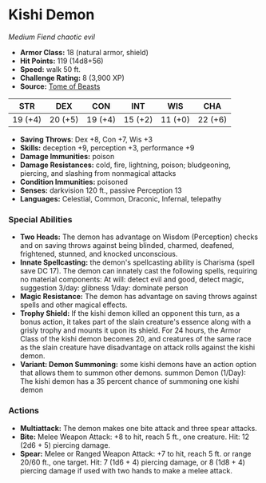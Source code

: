 # Kishi Demon

*Medium* *Fiend* *chaotic evil*

- **Armor Class:** 18 (natural armor, shield)
- **Hit Points:** 119 (14d8+56)
- **Speed:** walk 50 ft.
- **Challenge Rating:** 8 (3,900 XP)
- **Source:** [Tome of Beasts](https://koboldpress.com/kpstore/product/tome-of-beasts-for-5th-edition-print/)

| STR | DEX | CON | INT | WIS | CHA |
| --- | --- | --- | --- | --- | --- |
| 19 (+4) | 20 (+5) | 19 (+4) | 15 (+2) | 11 (+0) | 22 (+6) |

- **Saving Throws**: Dex +8, Con +7, Wis +3
- **Skills:** deception +9, perception +3, performance +9
- **Damage Immunities:** poison
- **Damage Resistances:** cold, fire, lightning, poison; bludgeoning, piercing, and slashing from nonmagical attacks
- **Condition Immunities:** poisoned
- **Senses:** darkvision 120 ft., passive Perception 13
- **Languages:** Celestial, Common, Draconic, Infernal, telepathy
### Special Abilities
- **Two Heads:** The demon has advantage on Wisdom (Perception) checks and on saving throws against being blinded, charmed, deafened, frightened, stunned, and knocked unconscious.
- **Innate Spellcasting:** the demon's spellcasting ability is Charisma (spell save DC 17). The demon can innately cast the following spells, requiring no material components: At will: detect evil and good, detect magic, suggestion  3/day: glibness  1/day: dominate person
- **Magic Resistance:** The demon has advantage on saving throws against spells and other magical effects.
- **Trophy Shield:** If the kishi demon killed an opponent this turn, as a bonus action, it takes part of the slain creature's essence along with a grisly trophy and mounts it upon its shield. For 24 hours, the Armor Class of the kishi demon becomes 20, and creatures of the same race as the slain creature have disadvantage on attack rolls against the kishi demon.
- **Variant: Demon Summoning:** some kishi demons have an action option that allows them to summon other demons.  summon Demon (1/Day): The kishi demon has a 35 percent chance of summoning one kishi demon
### Actions
- **Multiattack:** The demon makes one bite attack and three spear attacks.
- **Bite:** Melee Weapon Attack: +8 to hit, reach 5 ft., one creature. Hit: 12 (2d6 + 5) piercing damage.
- **Spear:** Melee or Ranged Weapon Attack: +7 to hit, reach 5 ft. or range 20/60 ft., one target. Hit: 7 (1d6 + 4) piercing damage, or 8 (1d8 + 4) piercing damage if used with two hands to make a melee attack.
